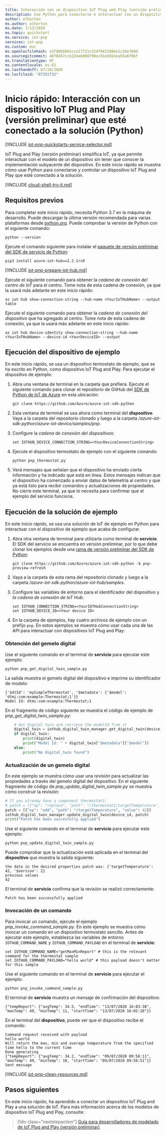 ```yaml
---
title: Interacción con un dispositivo IoT Plug and Play (versión preliminar) que esté conectado a una solución de Azure IoT (Python) | Microsoft Docs
description: Use Python para conectarse e interactuar con un dispositivo IoT Plug and Play (versión preliminar) que esté conectado a su solución de IoT de Azure.
author: elhorton
ms.author: elhorton
ms.date: 7/13/2020
ms.topic: quickstart
ms.service: iot-pnp
services: iot-pnp
ms.custom: mvc
ms.openlocfilehash: e3f00bb601cce17721c5247941588be1c2de788d
ms.sourcegitcommit: 46f8457ccb224eb000799ec81ed5b3ea93a6f06f
ms.translationtype: HT
ms.contentlocale: es-ES
ms.lasthandoff: 07/28/2020
ms.locfileid: "87352732"
---
```

# <a name="quickstart-interact-with-an-iot-plug-and-play-preview-device-thats-connected-to-your-solution-python"></a>Inicio rápido: Interacción con un dispositivo IoT Plug and Play (versión preliminar) que esté conectado a la solución (Python)

[!INCLUDE [iot-pnp-quickstarts-service-selector.md](../../includes/iot-pnp-quickstarts-service-selector.md)]

IoT Plug and Play (versión preliminar) simplifica IoT, ya que permite interactuar con el modelo de un dispositivo sin tener que conocer la implementación subyacente del dispositivo. En este inicio rápido se muestra cómo usar Python para conectarse y controlar un dispositivo IoT Plug and Play que esté conectado a la solución.

[!INCLUDE [cloud-shell-try-it.md](../../includes/cloud-shell-try-it.md)]

## <a name="prerequisites"></a>Requisitos previos

Para completar este inicio rápido, necesita Python 3.7 en la máquina de desarrollo. Puede descargar la última versión recomendada para varias plataformas desde [python.org](https://www.python.org/). Puede comprobar la versión de Python con el siguiente comando:  

```cmd/sh
python --version
```

Ejecute el comando siguiente para instalar el [paquete de versión preliminar del SDK de servicio de Python](https://pypi.org/project/azure-iot-hub/2.2.1rc0/):

```cmd/sh
pip3 install azure-iot-hub==2.2.1rc0
```

[!INCLUDE [iot-pnp-prepare-iot-hub.md](../../includes/iot-pnp-prepare-iot-hub.md)]

Ejecute el siguiente comando para obtener la _cadena de conexión del centro de IoT_ para el centro. Tome nota de esta cadena de conexión, ya que la usará más adelante en este inicio rápido:

```azurecli-interactive
az iot hub show-connection-string --hub-name <YourIoTHubName> --output table
```

Ejecute el siguiente comando para obtener la _cadena de conexión del dispositivo_ que ha agregado al centro. Tome nota de esta cadena de conexión, ya que la usará más adelante en este inicio rápido:

```azurecli-interactive
az iot hub device-identity show-connection-string --hub-name <YourIoTHubName> --device-id <YourDeviceID> --output
```

## <a name="run-the-sample-device"></a>Ejecución del dispositivo de ejemplo

En este inicio rápido, se usa un dispositivo termostato de ejemplo, que se ha escrito en Python, como dispositivo IoT Plug and Play. Para ejecutar el dispositivo de ejemplo:

1. Abra una ventana de terminal en la carpeta que prefiera. Ejecute el siguiente comando para clonar el repositorio de GitHub del [SDK de Python de IoT de Azure](https://github.com/Azure/azure-iot-sdk-python) en esta ubicación:

    ```cmd/sh
    git clone https://github.com/Azure/azure-iot-sdk-python
    ```

1. Esta ventana de terminal se usa ahora como terminal del **dispositivo**. Vaya a la carpeta del repositorio clonado y luego a la carpeta */azure-iot-sdk-python/azure-iot-device/samples/pnp*.

1. Configure la _cadena de conexión del dispositivos_:

    ```cmd/sh
    set IOTHUB_DEVICE_CONNECTION_STRING=<YourDeviceConnectionString>
    ```

1. Ejecute el dispositivo termostato de ejemplo con el siguiente comando:

    ```cmd/sh
    python pnp_thermostat.py
    ```

1. Verá mensajes que señalan que el dispositivo ha enviado cierta información y ha indicado que está en línea. Estos mensajes indican que el dispositivo ha comenzado a enviar datos de telemetría al centro y que ya está listo para recibir comandos y actualizaciones de propiedades. No cierre este terminal, ya que lo necesita para confirmar que el ejemplo del servicio funciona.

## <a name="run-the-sample-solution"></a>Ejecución de la solución de ejemplo

En este inicio rápido, se usa una solución de IoT de ejemplo en Python para interactuar con el dispositivo de ejemplo que acaba de configurar.

1. Abra otra ventana de terminal para utilizarla como terminal de **servicio**. El SDK del servicio se encuentra en versión preliminar, por lo que debe clonar los ejemplos desde una [rama de versión preliminar del SDK de Python](https://github.com/Azure/azure-iot-sdk-python/tree/pnp-preview-refresh):

    ```cmd/sh
    git clone https://github.com/Azure/azure-iot-sdk-python -b pnp-preview-refresh
    ```

1. Vaya a la carpeta de esta rama del repositorio clonado y luego a la carpeta */azure-iot-sdk-python/azure-iot-hub/samples*.

1. Configure las variables de entorno para el identificador del dispositivo y _la cadena de conexión de IoT Hub_:

    ```cmd/sh
    set IOTHUB_CONNECTION_STRING=<YourIOTHubConnectionString>
    set IOTHUB_DEVICE_ID=<Your device ID>
    ```

1. En la carpeta de ejemplos, hay cuatro archivos de ejemplo con un prefijo `pnp`. En estos ejemplos se muestra cómo usar cada una de las API para interactuar con dispositivos IoT Plug and Play:

### <a name="get-digital-twin"></a>Obtención del gemelo digital

Use el siguiente comando en el terminal de **servicio** para ejecutar este ejemplo:

```cmd/sh
python pnp_get_digital_twin_sample.py
```

La salida muestra el gemelo digital del dispositivo e imprime su identificador de modelo:

```cmd/sh
{'$dtId': 'mySimpleThermostat', '$metadata': {'$model': 'dtmi:com:example:Thermostat;1'}}
Model Id: dtmi:com:example:Thermostat;1
```

En el fragmento de código siguiente se muestra el código de ejemplo de *pnp_get_digital_twin_sample.py*:

```python
    # Get digital twin and retrieve the modelId from it
    digital_twin = iothub_digital_twin_manager.get_digital_twin(device_id)
    if digital_twin:
        print(digital_twin)
        print("Model Id: " + digital_twin["$metadata"]["$model"])
    else:
        print("No digital_twin found")
```

### <a name="update-a-digital-twin"></a>Actualización de un gemelo digital

En este ejemplo se muestra cómo usar una *revisión* para actualizar las propiedades a través del gemelo digital del dispositivo. En el siguiente fragmento de código de *pnp_update_digital_twin_sample.py* se muestra cómo construir la revisión:

```python
# If you already have a component thermostat1:
# patch = [{"op": "replace", "path": "/thermostat1/targetTemperature", "value": 42}]
patch = [{"op": "add", "path": "/targetTemperature", "value": 42}]
iothub_digital_twin_manager.update_digital_twin(device_id, patch)
print("Patch has been succesfully applied")
```

Use el siguiente comando en el terminal de **servicio** para ejecutar este ejemplo:

```cmd/sh
python pnp_update_digital_twin_sample.py
```

Puede comprobar que la actualización está aplicada en el terminal del **dispositivo** que muestra la salida siguiente:

```cmd/sh
the data in the desired properties patch was: {'targetTemperature': 42, '$version': 2}
previous values
42
```

El terminal de **servicio** confirma que la revisión se realizó correctamente:

```cmd/sh
Patch has been successfully applied
```

### <a name="invoke-a-command"></a>Invocación de un comando

Para invocar un comando, ejecute el ejemplo *pnp_invoke_command_sample.py*. En este ejemplo se muestra cómo invocar un comando en un dispositivo termostato sencillo. Antes de ejecutar este ejemplo, establezca las variables de entorno `IOTHUB_COMMAND_NAME` y `IOTHUB_COMMAND_PAYLOAD` en el terminal de **servicio**:

```cmd/sh
set IOTHUB_COMMAND_NAME="getMaxMinReport" # this is the relevant command for the thermostat sample
set IOTHUB_COMMAND_PAYLOAD="hello world" # this payload doesn't matter for this sample
```

Use el siguiente comando en el terminal de **servicio** para ejecutar el ejemplo:
  
```cmd/sh
python pnp_invoke_command_sample.py
```

El terminal de **servicio** muestra un mensaje de confirmación del dispositivo:

```cmd/sh
{"tempReport": {"avgTemp": 34.5, "endTime": "13/07/2020 16:03:38", "maxTemp": 49, "minTemp": 11, "startTime": "13/07/2020 16:02:18"}}
```

En el terminal del **dispositivo**, puede ver que el dispositivo recibe el comando:

```cmd/sh
Command request received with payload
hello world
Will return the max, min and average temperature from the specified time hello to the current time
Done generating
{"tempReport": {"avgTemp": 34.2, "endTime": "09/07/2020 09:58:11", "maxTemp": 49, "minTemp": 10, "startTime": "09/07/2020 09:56:51"}}
Sent message
```

[!INCLUDE [iot-pnp-clean-resources.md](../../includes/iot-pnp-clean-resources.md)]

## <a name="next-steps"></a>Pasos siguientes

En este inicio rápido, ha aprendido a conectar un dispositivo IoT Plug and Play a una solución de IoT. Para más información acerca de los modelos de dispositivo IoT Plug and Play, consulte:

> [!div class="nextstepaction"]
> [Guía para desarrolladores de modelado de IoT Plug and Play (versión preliminar)](concepts-developer-guide.md)
